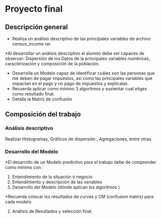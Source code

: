 # Proyecto final

## Descripción general

- Realiza un análisis descriptivo de las principales variables de archivo census_income rar.

\*Al desarrollar un análisis descriptivo el alumno debe ser capaces de observar: Dispersión de los Datos de la principales variables numéricas, caracterización y composición de la población.

- Desarrolla un Modelo capaz de identificar cuáles son las personas que me deben de pagar impuestos, así como las principales variables que impactan en el pago y no pago de impuestos y explícalas.
- Recuerda aplicar como mínimo 3 algoritmos y sustentar cual eliges como resultado final.
- Detalla la Matriz de confusión

## Composición del trabajo

### Análisis descriptivo

Realizar Histogramas, Gráficos de dispersión , Agregaciones, entre otras.

### Desarrollo del Modelo

\*El desarrollo de un Modelo predictivo para el trabajo debe de comprender como mínimo con :

1. Entendimiento de la situación ó negocio
2. Entendimiento y descripción de las variables
3. Desarrollo del Modelo (dónde aplican los algoritmos )

\*Recuerda colocar los resultados de curvas y CM (confusion matrix) para cada modelo.

1. Análisis de Resultados y selección final.
